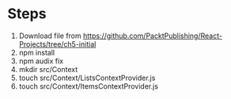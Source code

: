 # Steps

1. Download file from https://github.com/PacktPublishing/React-Projects/tree/ch5-initial
2. npm install
3. npm audix fix
4. mkdir src/Context
5. touch src/Context/ListsContextProvider.js
6. touch src/Context/ItemsContextProvider.js